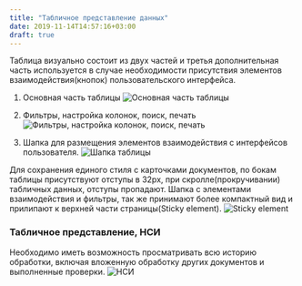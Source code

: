 ```yaml
---
title: "Табличное представление данных"
date: 2019-11-14T14:57:16+03:00
draft: true
---
```


Таблица визуально состоит из двух частей и третья дополнительная часть используется в случае необходимости присутствия элементов взаимодействия(кнопок) пользовательского интерфейса. 

1. Основная часть таблицы
![Основная часть таблицы](../../images/image55.png)

2. Фильтры, настройка колонок, поиск, печать 
![Фильтры, настройка колонок, поиск, печать ](../../images/image59.png)

3. Шапка для размещения элементов взаимодействия с интерфейсов пользователя.
![Шапка таблицы](../../images/image72.png)

Для сохранения единого стиля с карточками документов, по бокам таблицы присутствуют отступы в 32px, при скролле(прокручивании) табличных данных, отступы пропадают. Шапка с элементами взаимодействия и фильтры, так же принимают более компактный вид и прилипают к верхней части страницы(Sticky element).
![Sticky element](../../images/image15.gif)

### Табличное представление, НСИ
Необходимо иметь возможность просматривать всю историю обработки, включая вложенную обработку других документов и выполненные проверки.
![НСИ](../../images/image27.png)

